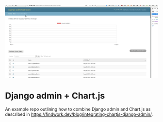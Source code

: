 ![img](./images/chart_loading.gif)

# Django admin + Chart.js

An example repo outlining how to combine Django admin and Chart.js as described
in https://findwork.dev/blog/integrating-chartjs-django-admin/.
